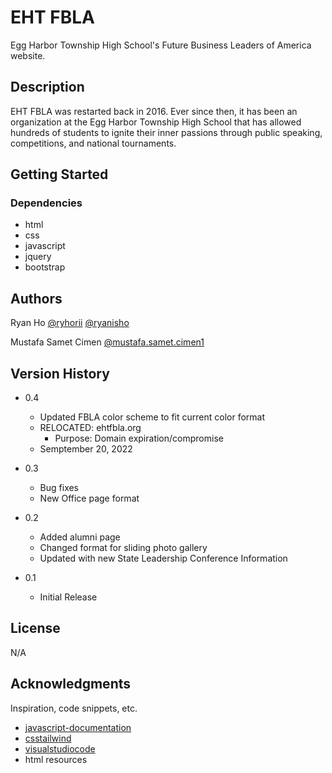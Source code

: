 # EHT FBLA

Egg Harbor Township High School's Future Business Leaders of America website.
## Description

EHT FBLA was restarted back in 2016. Ever since then, it has been an organization at the Egg Harbor Township High School that has allowed hundreds of students to ignite their inner passions through public speaking, competitions, and national tournaments. 

## Getting Started

### Dependencies

* html
* css
* javascript
* jquery
* bootstrap

## Authors

Ryan Ho
[@ryhorii](https://twitter.com/ryhorii)
[@ryanisho](https://instagram.com/ryanisho)

Mustafa Samet Cimen
[@mustafa.samet.cimen1](https://instagram.com/mustafa.samet.cimen1)

## Version History

* 0.4
   * Updated FBLA color scheme to fit current color format
   * RELOCATED: ehtfbla.org 
      * Purpose: Domain expiration/compromise
   * Semptember 20, 2022

* 0.3
    * Bug fixes
    * New Office page format

* 0.2
    * Added alumni page 
    * Changed format for sliding photo gallery
    * Updated with new State Leadership Conference Information

* 0.1
    * Initial Release

## License

N/A

## Acknowledgments

Inspiration, code snippets, etc.
* [javascript-documentation]([https://docs.djangoproject.com/en/4.1/](https://developer.mozilla.org/en-US/docs/Web/JavaScript))
* [csstailwind](https://tailwindcss.com/docs/installation)
* [visualstudiocode](https://code.visualstudio.com/)
* html resources

